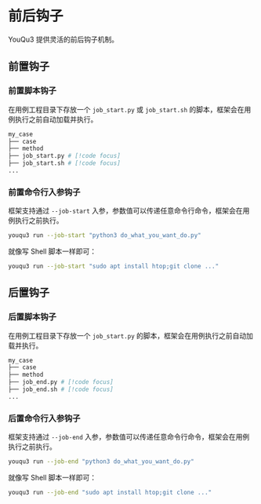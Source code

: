 # 前后钩子

YouQu3 提供灵活的前后钩子机制。

## 前置钩子

### 前置脚本钩子

在用例工程目录下存放一个 `job_start.py` 或 `job_start.sh` 的脚本，框架会在用例执行之前自动加载并执行。

```bash
my_case
├── case
├── method
├── job_start.py # [!code focus]
├── job_start.sh # [!code focus]
...
```

### 前置命令行入参钩子

框架支持通过 `--job-start` 入参，参数值可以传递任意命令行命令，框架会在用例执行之前执行。

```bash
youqu3 run --job-start "python3 do_what_you_want_do.py"
```

就像写 Shell 脚本一样即可：

```bash
youqu3 run --job-start "sudo apt install htop;git clone ..."
```

## 后置钩子

### 后置脚本钩子

在用例工程目录下存放一个 `job_start.py` 的脚本，框架会在用例执行之前自动加载并执行。

```bash
my_case
├── case
├── method
├── job_end.py # [!code focus]
├── job_end.sh # [!code focus]
...
```

### 后置命令行入参钩子

框架支持通过 `--job-end` 入参，参数值可以传递任意命令行命令，框架会在用例执行之前执行。

```bash
youqu3 run --job-end "python3 do_what_you_want_do.py"
```

就像写 Shell 脚本一样即可：

```bash
youqu3 run --job-end "sudo apt install htop;git clone ..."
```

## 
